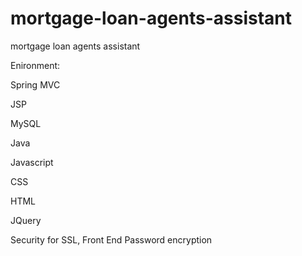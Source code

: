 # mortgage-loan-agents-assistant
mortgage loan agents assistant 

Enironment:

Spring MVC

JSP

MySQL

Java

Javascript

CSS

HTML

JQuery

Security for SSL, Front End Password encryption




